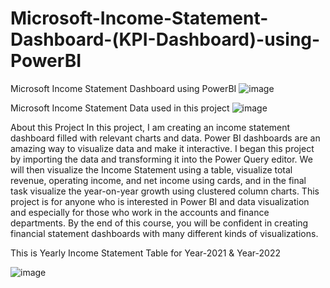 # Microsoft-Income-Statement-Dashboard-(KPI-Dashboard)-using-PowerBI
Microsoft Income Statement Dashboard using PowerBI
![image](https://github.com/abdurrauftahir/Microsoft-Income-Statement-Dashboard/assets/36991793/c47e0e48-226b-488d-976e-0a498cf772e3)

Microsoft Income Statement Data used in this project
![image](https://github.com/abdurrauftahir/Microsoft-Income-Statement-Dashboard/assets/36991793/fdde83a2-5e3b-41db-beb9-3ddbc2713f93)

About this Project
In this project, I am creating an income statement dashboard filled with relevant charts and data. Power BI dashboards are an amazing way to visualize data and make it interactive.  I began this project by importing the data and transforming it into the Power Query editor. We will then visualize the Income Statement using a table, visualize total revenue, operating income, and net income using cards, and in the final task visualize the year-on-year growth using clustered column charts. This project is for anyone who is interested in Power BI and data visualization and especially for those who work in the accounts and finance departments. By the end of this course, you will be confident in creating financial statement dashboards with many different kinds of visualizations.

This is Yearly Income Statement Table for Year-2021 & Year-2022

![image](https://github.com/abdurrauftahir/Microsoft-Income-Statement-Dashboard/assets/36991793/0ef01759-30b7-432a-a499-40c551d7d6b5)
